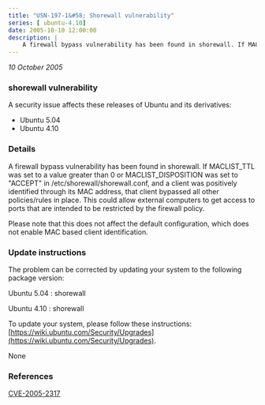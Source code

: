 ```yaml
---
title: "USN-197-1&#58; Shorewall vulnerability"
series: [ ubuntu-4.10]
date: 2005-10-10 12:00:00
description: |
    A firewall bypass vulnerability has been found in shorewall. If MACLIST_TTL was set to a value greater than 0 or MACLIST_DISPOSITION was set to &quot;ACCEPT&quot; in /etc/shorewall/shorewall.conf, and a client was positively identified through its MAC address, that client bypassed all other policies/rules in place. This could allow external computers to get access to ports that are intended to be restricted by the firewall policy.
--- 
```

 
 

*10 October 2005*

### shorewall vulnerability

A security issue affects these releases of Ubuntu and its derivatives:

* Ubuntu 5.04
* Ubuntu 4.10

### Details

A firewall bypass vulnerability has been found in shorewall. If MACLIST_TTL was set to a value greater than 0 or MACLIST_DISPOSITION was set to &quot;ACCEPT&quot; in /etc/shorewall/shorewall.conf, and a client was positively identified through its MAC address, that client bypassed all other policies/rules in place. This could allow external computers to get access to ports that are intended to be restricted by the firewall policy.

Please note that this does not affect the default configuration, which does not enable MAC based client identification.

### Update instructions

The problem can be corrected by updating your system to the following package version:

Ubuntu 5.04
 : shorewall 

Ubuntu 4.10
 : shorewall 

To update your system, please follow these instructions: [https://wiki.ubuntu.com/Security/Upgrades](https://wiki.ubuntu.com/Security/Upgrades).

None

### References

 
 [CVE-2005-2317](http://people.ubuntu.com/~ubuntu-security/cve/CVE-2005-2317)
 

